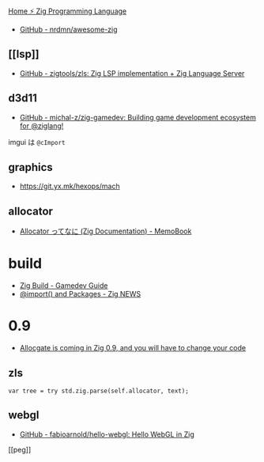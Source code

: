 [Home ⚡ Zig Programming Language](https://ziglang.org/)

- [GitHub - nrdmn/awesome-zig](https://github.com/nrdmn/awesome-zig)

## [[lsp]]
- [GitHub - zigtools/zls: Zig LSP implementation + Zig Language Server](https://github.com/zigtools/zls)

## d3d11
- [GitHub - michal-z/zig-gamedev: Building game development ecosystem for @ziglang!](https://github.com/michal-z/zig-gamedev)

imgui は `@cImport`

## graphics

- <https://git.yx.mk/hexops/mach>

## allocator
- [Allocator ってなに (Zig Documentation) - MemoBook](https://scrapbox.io/tamago324vim/Allocator_%E3%81%A3%E3%81%A6%E3%81%AA%E3%81%AB_(Zig_Documentation))

# build
- [Zig Build - Gamedev Guide](https://ikrima.dev/dev-notes/zig/zig-build/)
- [@import() and Packages - Zig NEWS](https://zig.news/mattnite/import-and-packages-23mb)


# 0.9
- [Allocgate is coming in Zig 0.9, and you will have to change your code](https://pithlessly.github.io/allocgate.html)


## zls

```zig
var tree = try std.zig.parse(self.allocator, text);
```

## webgl
- [GitHub - fabioarnold/hello-webgl: Hello WebGL in Zig](https://github.com/fabioarnold/hello-webgl)

[[peg]]
